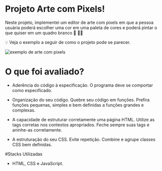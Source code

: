 # Projeto Arte com Pixels! 

Neste projeto, implementei um editor de arte com pixels em que a pessoa usuária poderá escolher uma cor em uma paleta de cores e poderá pintar o que quiser em um quadro branco 🎨 🧑‍🎨

💡 Veja o exemplo a seguir de como o projeto pode se parecer. 

![exemplo de arte com pixels](./art-with-pixels.gif)

# O que foi avaliado?

- Aderência do código à especificação. O programa deve se comportar como especificado.

- Organização do seu código. Quebre seu código em funções. Prefira funções pequenas, simples e bem definidas a funções grandes e complexas.

- A capacidade de estruturar corretamente uma página HTML. Utilize as tags corretas nos contextos apropriados. Feche sempre suas tags e aninhe-as corretamente.

- A estruturação do seu CSS. Evite repetição. Combine e agrupe classes CSS bem definidas.

#Stacks Utilizadas

- HTML, CSS e JavaScript.
